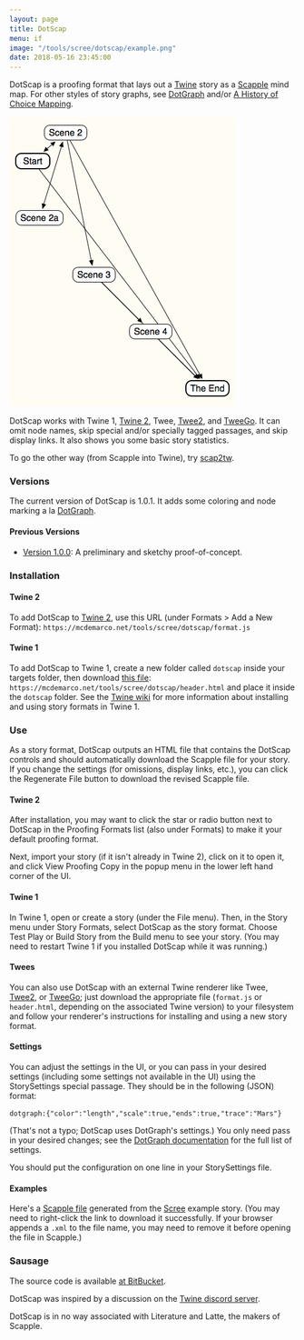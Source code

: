 ```yaml
---
layout: page
title: DotScap
menu: if
image: "/tools/scree/dotscap/example.png"
date: 2018-05-16 23:45:00
---
```


DotScap is a proofing format that lays out a [Twine](https://twinery.org/) story as a [Scapple](https://www.literatureandlatte.com/scapple/overview) mind map.  For other styles of story graphs, see [DotGraph](/tools/scree/dotgraph/) and/or [A History of Choice Mapping](/blog/2017/10/27/history-of-choice-mapping/).

![small-graph](example.png)

DotScap works with Twine 1, [Twine 2](https://twinery.org/2/), Twee, [Twee2](https://dan-q.github.io/twee2/), and [TweeGo](http://www.motoslave.net/tweego/).  It can omit node names, skip special and/or specially tagged passages, and skip display links.  It also shows you some basic story statistics.

To go the other way (from Scapple into Twine), try [scap2tw](/tools/scree/dotscap/scap2tw/).

### Versions

The current version of DotScap is 1.0.1.  It adds some coloring and node marking a la [DotGraph](/tools/scree/dotgraph/).

#### Previous Versions

* [Version 1.0.0](/tools/scree/dotscap/1.0.0/): A preliminary and sketchy proof-of-concept.

### Installation

#### Twine 2

To add DotScap to [Twine 2](https://twinery.org/2/), use this URL (under Formats > Add a New Format): `https://mcdemarco.net/tools/scree/dotscap/format.js`    

#### Twine 1

To add DotScap to Twine 1, create a new folder called `dotscap` inside your targets folder, then download [this file](https://mcdemarco.net/tools/scree/dotscap/header.html): `https://mcdemarco.net/tools/scree/dotscap/header.html` and place it inside the `dotscap` folder.  See the [Twine wiki](http://twinery.org/wiki/twine1:story_format#adding_formats) for more information about installing and using story formats in Twine 1.

### Use

As a story format, DotScap outputs an HTML file that contains the DotScap controls and should automatically download the Scapple file for your story.  If you change the settings (for omissions, display links, etc.), you can click the Regenerate File button to download the revised Scapple file.

#### Twine 2

After installation, you may want to click the star or radio button next to DotScap in the Proofing Formats list (also under Formats) to make it your default proofing format.

Next, import your story (if it isn't already in Twine 2), click on it to open it, and click View Proofing Copy in the popup menu in the lower left hand corner of the UI.

#### Twine 1

In Twine 1, open or create a story (under the File menu).  Then, in the Story menu under Story Formats, select DotScap as the story format.  Choose Test Play or Build Story from the Build menu to see your story.  (You may need to restart Twine 1 if you installed DotScap while it was running.)

#### Twees

You can also use DotScap with an external Twine renderer like Twee, [Twee2](http://twee2.danq.me), or [TweeGo](https://www.motoslave.net/tweego/); just download the appropriate file (`format.js` or `header.html`, depending on the associated Twine version) to your filesystem and follow your renderer's instructions for installing and using a new story format.


#### Settings

You can adjust the settings in the UI, or you can pass in your desired settings (including some settings not available in the UI) using the StorySettings special passage.  They should be in the following (JSON) format:

    dotgraph:{"color":"length","scale":true,"ends":true,"trace":"Mars"}  

(That's not a typo; DotScap uses DotGraph's settings.)  You only need pass in your desired changes; see the [DotGraph documentation](/tools/scree/dotgraph/) for the full list of settings.

You should put the configuration on one line in your StorySettings file.

#### Examples

Here's a [Scapple file](/tools/scree/test-dotscap.scap) generated from the [Scree](/tools/scree/) example story.  (You may need to right-click the link to download it successfully.  If your browser appends a `.xml` to the file name, you may need to remove it before opening the file in Scapple.)

### Sausage

The source code is available [at BitBucket](https://bitbucket.org/mcdemarco/dotscap).

DotScap was inspired by a discussion on the [Twine discord server](https://discord.gg/n5dJvPp).

DotScap is in no way associated with Literature and Latte, the makers of Scapple.
